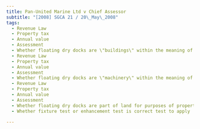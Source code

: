 ```yaml
---
title: Pan-United Marine Ltd v Chief Assessor 
subtitle: "[2008] SGCA 21 / 20\_May\_2008"
tags:
  - Revenue Law
  - Property tax
  - Annual value
  - Assessment
  - Whether floating dry docks are \"buildings\" within the meaning of s 2(1) Property Tax Act (Cap 254, 1997 Rev Ed)
  - Revenue Law
  - Property tax
  - Annual value
  - Assessment
  - Whether floating dry docks are \"machinery\" within the meaning of s 2(2) Property Tax Act (Cap 254, 1997 Rev Ed)
  - Revenue Law
  - Property tax
  - Annual value
  - Assessment
  - Whether floating dry docks are part of land for purposes of property tax
  - Whether fixture test or enhancement test is correct test to apply

---
```



